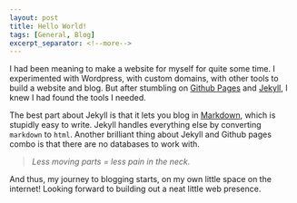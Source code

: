 ```yaml
---
layout: post
title: Hello World!
tags: [General, Blog]
excerpt_separator: <!--more-->
---
```

I had been meaning to make a website for myself for quite some time. I experimented with Wordpress, with custom domains, with other tools to build a website and blog. But after stumbling on [Github Pages](https://pages.github.com/) and [Jekyll](https://jekyllrb.com/), I knew I had found the tools I needed.

The best part about Jekyll is that it lets you blog in [Markdown](https://www.markdownguide.org/), which is stupidly easy to write. Jekyll handles everything else by converting `markdown` to `html`. Another brilliant thing about Jekyll and Github pages combo is that there are no databases to work with.

  > *Less moving parts = less pain in the neck.*

And thus, my journey to blogging starts, on my own little space on the internet! Looking forward to building out a neat little web presence.
